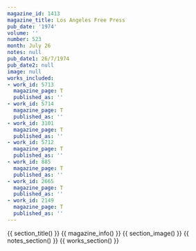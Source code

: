 ```yaml
---
magazine_id: 1413
magazine_title: Los Angeles Free Press
pub_date: '1974'
volume: ''
number: 523
month: July 26
notes: null
pub_date1: 26/7/1974
pub_date2: null
image: null
works_included:
- work_id: 5713
  magazine_page: T
  published_as: ''
- work_id: 5714
  magazine_page: T
  published_as: ''
- work_id: 3101
  magazine_page: T
  published_as: ''
- work_id: 5712
  magazine_page: T
  published_as: ''
- work_id: 885
  magazine_page: T
  published_as: ''
- work_id: 2665
  magazine_page: T
  published_as: ''
- work_id: 2149
  magazine_page: T
  published_as: ''
---
```


{{ section_title() }}
{{ magazine_info() }}
{{ section_image() }}
{{ notes_section() }}
{{ works_section() }}
